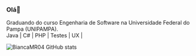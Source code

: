 ### Olá👋
Graduando do curso Engenharia de Software na Universidade Federal do Pampa (UNIPAMPA). 
<br>
Java | C# | PHP | Testes | UX |

![BiancaMR04 GitHub stats](https://github-readme-stats.vercel.app/api?username=EduardoSalbego&show_icons=true&theme=tokyonight)
